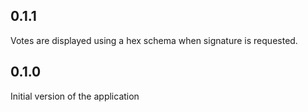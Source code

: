## 0.1.1

Votes are displayed using a hex schema when signature is requested.

## 0.1.0

Initial version of the application
